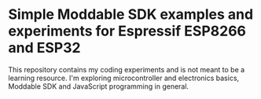 # Simple Moddable SDK examples and experiments for Espressif ESP8266 and ESP32

This repository contains my coding experiments and is not meant to be a learning resource. I'm exploring microcontroller and electronics basics, Moddable SDK and JavaScript programming in general.